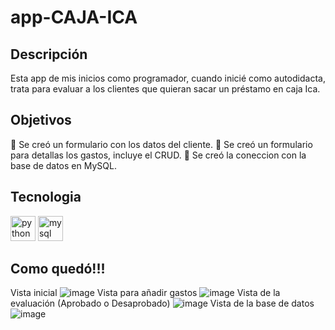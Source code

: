 # app-CAJA-ICA
## Descripción
Esta app de mis inicios como programador, cuando inicié como autodidacta, trata para evaluar a los clientes que quieran sacar un préstamo en caja Ica.

## Objetivos
🎯 Se creó un formulario con los datos del cliente.
🎯 Se creó un formulario para detallas los gastos, incluye el CRUD.
🎯 Se creó la coneccion con la base de datos en MySQL.

## Tecnologia
<div align="left">
<img src="https://cdn.jsdelivr.net/gh/devicons/devicon/icons/python/python-original.svg" height="40" alt="python logo"  />
<img src="https://cdn.jsdelivr.net/gh/devicons/devicon/icons/mysql/mysql-original.svg" height="40" alt="mysql logo"  />
</div>

## Como quedó!!!
Vista inicial
![image](https://github.com/ETorresSacha/app-CAJA-ICA/assets/122553836/96df9d82-ea4c-4450-840f-31022f283308)
Vista para añadir gastos
![image](https://github.com/ETorresSacha/app-CAJA-ICA/assets/122553836/45138e00-b0a7-4b33-9e25-b79350982225)
Vista de la evaluación (Aprobado o Desaprobado)
![image](https://github.com/ETorresSacha/app-CAJA-ICA/assets/122553836/d2026dc8-7f5f-462d-9147-a44572fd7fe9)
Vista de la base de datos
![image](https://github.com/ETorresSacha/app-CAJA-ICA/assets/122553836/f4233a22-fde5-4ced-b61a-4966655be881)







